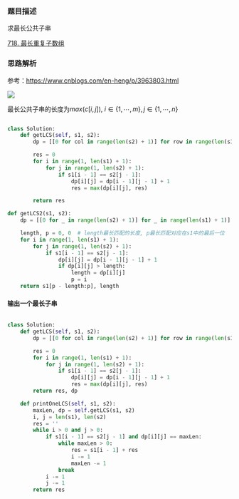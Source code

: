 ### 题目描述

求最长公共子串

[718. 最长重复子数组](https://leetcode.cn/problems/maximum-length-of-repeated-subarray/)

### 思路解析

参考：https://www.cnblogs.com/en-heng/p/3963803.html

![](https://github.com/1273545169/Course_notes/blob/master/%E5%9B%BE%E7%89%87/%E6%9C%80%E9%95%BF%E5%AD%90%E4%B8%B2.PNG)

最长公共子串的长度为$max(c[i,j]), \ i\in \lbrace 1,\cdots, m \rbrace, j\in \lbrace 1,\cdots,n \rbrace$

```python

class Solution:
    def getLCS(self, s1, s2):
        dp = [[0 for col in range(len(s2) + 1)] for row in range(len(s1) + 1)]

        res = 0
        for i in range(1, len(s1) + 1):
            for j in range(1, len(s2) + 1):
                if s1[i - 1] == s2[j - 1]:
                    dp[i][j] = dp[i - 1][j - 1] + 1
                    res = max(dp[i][j], res)

        return res

def getLCS2(s1, s2):
    dp = [[0 for _ in range(len(s2) + 1)] for _ in range(len(s1) + 1)]

    length, p = 0, 0  # length最长匹配的长度, p最长匹配对应在s1中的最后一位
    for i in range(1, len(s1) + 1):
        for j in range(1, len(s2) + 1):
            if s1[i - 1] == s2[j - 1]:
                dp[i][j] = dp[i - 1][j - 1] + 1
                if dp[i][j] > length:
                    length = dp[i][j]
                    p = i
    return s1[p - length:p], length

```
#### 输出一个最长子串

```python

class Solution:
    def getLCS(self, s1, s2):
        dp = [[0 for col in range(len(s2) + 1)] for row in range(len(s1) + 1)]

        res = 0
        for i in range(1, len(s1) + 1):
            for j in range(1, len(s2) + 1):
                if s1[i - 1] == s2[j - 1]:
                    dp[i][j] = dp[i - 1][j - 1] + 1
                    res = max(dp[i][j], res)
        return res, dp

    def printOneLCS(self, s1, s2):
        maxLen, dp = self.getLCS(s1, s2)
        i, j = len(s1), len(s2)
        res = ''
        while i > 0 and j > 0:
            if s1[i - 1] == s2[j - 1] and dp[i][j] == maxLen:
                while maxLen > 0:
                    res = s1[i - 1] + res
                    i -= 1
                    maxLen -= 1
                break
            i -= 1
            j -= 1
        return res



```
